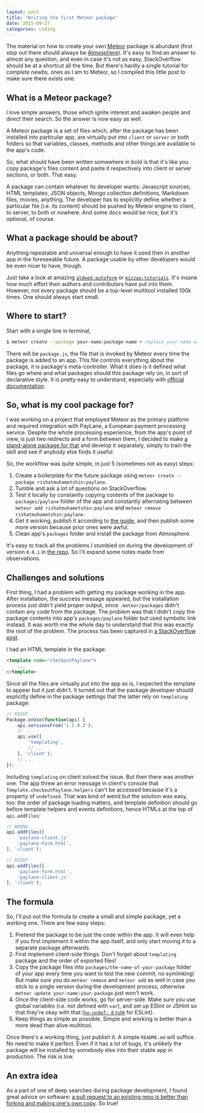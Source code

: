 ```yaml
---
layout: post
title: "Writing the first Meteor package"
date: 2015-09-27
categories: coding
---
```


The material on how to create your own [Meteor](http://meteor.com) package is abundant (first stop out there should always be [Atmosphere](https://atmospherejs.com/i/publishing)). It's easy to find an answer to almost any question, and even in case it's not as easy, StackOverflow should be at a shortcut all the time. But there's hardly a single tutorial for *complete newbs,* ones as I am to Meteor, so I compiled this little post to make sure there exists one.

## What is a Meteor package?

I love simple answers, those which ignite interest and awaken people and direct their search. So the answer is now easy as well.

A Meteor package is a set of files which, after the package has been installed into particular app, are virtually put into `client` or `server` or both folders so that variables, classes, methods and other things are available to the app's code.

So, what should have been written somewhere in bold is that it's like you copy package's files content and paste it respectively into client or server sections, or both. That easy.

A package can contain whatever its developer wants: Javascript sources, HTML templates, JSON objects, Mongo collection definitions, Markdown files, movies, anything. The developer has to explicitly define whether a particular file (i.e. its content) should be pushed by Meteor engine to client, to server, to both or nowhere. And some docs would be nice, but it's optional, of course.

## What a package should be about?

Anything repeatable and universal enough to have it used then in another app in the foreseeable future. A package usable by other developers would be even nicer to have, though.

Just take a look at amazing [`aldeed:autoform`](https://github.com/aldeed/meteor-autoform) or [`mizzao:tutorials`](https://github.com/mizzao/meteor-tutorials). It's insane how much effort their authors and contributors have put into them. However, not every package should be a top-level multitool installed 100k times. One should always start small.

## Where to start?

Start with a single line in terminal,

```bash
$ meteor create --package your-name:package-name # replace your-name with your Meteor username and package-name with the name of a package you're about to create
```

There will be `package.js`, the file that is invoked by Meteor every time the package is added to an app. This file controls everything about the package, it is package's meta-controller. What it does is it defined what files go where and what packages should this package rely on, in sort of declarative style. It is pretty easy to understand, especially with [official documentation](http://docs.meteor.com/#/full/packagejs).

## So, what is my cool package for?

I was working on a project that employed Meteor as the primary platform and required integration with PayLane, a European payment processing service. Despite the whole processing experience, from the app's point of view, is just two redirects and a form between them, I decided to make [a stand-alone package for that](http://github.com/taxigy/meteor-paylane) and develop it separately, simply to train the skill and see if anybody else finds it useful.

So, the workflow was quite simple, in just 5 (sometimes not as easy) steps:

1. Create a boilerplate for the future package using `meteor create --package rishatmuhametshin:paylane`.
2. Tumble and ask a lot of questions on StackOverflow.
3. Test it locally by constantly copying contents of the package to `packages/paylane` folder of the app and constantly alternating between `meteor add rishatmuhametshin:paylane` and `meteor remove rishatmuhametshin:paylane`.
4. Get it working, publish it according to [the guide](https://atmospherejs.com/i/publishing), and then publish some more version because prior ones were awful.
5. Clean app's `packages` folder and install the package from Atmosphere.

It's easy to track all the problems I stumbled on during the development of version `0.0.1` in [the repo](https://github.com/taxigy/meteor-paylane/commits/master). So I'll expand some notes made from observations.

## Challenges and solutions

First thing, I had a problem with getting my package working in the app. After installation, the success message appeared, but the installation process just didn't yield proper output, since `.meteor/packages` didn't contain any code from the package. The problem was that I didn't copy the package contents into app's `packages/paylane` folder but used symbolic link instead. It was worth me the whole day to understand that this was exactly the root of the problem. The process has been captured in [a StackOverflow post](http://stackoverflow.com/questions/32759052/error-unknown-package-in-top-level-dependencies-in-meteor-app).

I had an HTML template in the package:

```html
<template name="checkoutPaylane">
    ...
</template>
```

Since all the files are virtually put into the app as is, I expected the template to appear but it just didn't. It turned out that the package developer should explicitly define in the package settings that the latter rely on `templating` package:

```javascript
// RIGHT
Package.onUse(function(api) {
    api.versionsFrom('1.1.0.3');
    // ...
    api.use([
        'templating',
        // ...
    ], 'client');
    // ...
});
```

Including `templating` on client solved the issue. But then there was another one. The app threw an error message in client's console that `Template.checkoutPaylane.helpers` can't be accessed because it's a property of `undefined`. That was kind of weird but the solution was easy, too: the order of package loading matters, and template definition should go before template helpers and events definitions, hence HTMLs at the top of `api.addFiles`:

```javascript
// WRONG
api.addFiles([
    'paylane-client.js'
    'paylane-form.html',
], 'client');

// RIGHT
api.addFiles([
    'paylane-form.html',
    'paylane-client.js'
], 'client');
```

## The formula

So, I'll put out the formula to create a small and simple package, yet a working one. There are few easy steps:

1. Pretend the package to be just the code within the app. It will even help if you first implement it within the app itself, and only start moving it to a separate package afterwards.
1. First implement client-side things. Don't forget about `templating` package and the order of exported files!
1. Copy the package files into `packages/the-name-of-your-package` folder of your app every time you want to test the new commit, no symlinking! But make sure you do `meteor remove` and `meteor add` as well in case you stick to a single version during the development process, otherwise `meteor update your-name:your-package` just won't work.
1. Once the client-side code works, go for server-side. Make sure you use global variables (i.e. not defined with `var`), and set up ESlint or JSHint so that they're okay with that ([`no-undef: 0` rule](http://eslint.org/docs/rules/no-undef.html) for ESLint).
1. Keep things as simple as possible. Simple and working is better than a more dead than alive multitool.

Once there's a working thing, just publish it. A simple `README.md` will suffice. No need to make it perfect. Even if it has a lot of bugs, it's unlikely the package will be installed by somebody else into their stable app in production. The risk is low.

## An extra idea

As a part of one of deep searches during package development, I found great advice on software: [a pull request to an existing repo is better than forking and making one's own copy](https://github.com/arunoda/meteor-up/issues/451#issuecomment-114232657). So true!